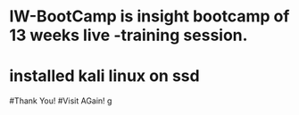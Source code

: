 # IW-BootCamp is insight bootcamp of 13 weeks live -training session.
# installed kali linux on ssd
#Thank You! 
#Visit AGain!
g

